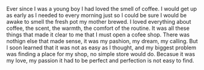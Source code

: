 Ever since I was a young boy I had loved the smell of coffee. 
I would get up as early as I needed to every morning just so I could be sure I would be awake to smell the fresh pot my mother brewed. 
I loved everything about coffee, the scent, the warmth, the comfort of the routine. 
It was all these things that made it clear to me that I must open a cofee shop. 
There was nothign else that made sense, it was my pashion, my dream, my calling. 
But I soon learned that it was not as easy as I thought, and my biggest problem was finding a place for my shop, no simple store would do. 
Becasue it was my love, my passion it had to be perfect and perfection is not easy to find.